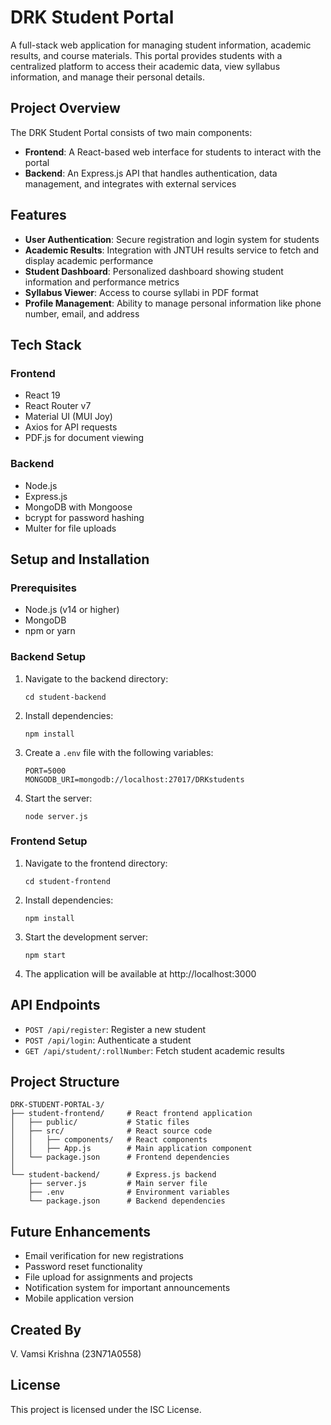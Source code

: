  # DRK Student Portal

A full-stack web application for managing student information, academic results, and course materials. This portal provides students with a centralized platform to access their academic data, view syllabus information, and manage their personal details.

## Project Overview

The DRK Student Portal consists of two main components:
- **Frontend**: A React-based web interface for students to interact with the portal
- **Backend**: An Express.js API that handles authentication, data management, and integrates with external services

## Features

- **User Authentication**: Secure registration and login system for students
- **Academic Results**: Integration with JNTUH results service to fetch and display academic performance
- **Student Dashboard**: Personalized dashboard showing student information and performance metrics
- **Syllabus Viewer**: Access to course syllabi in PDF format
- **Profile Management**: Ability to manage personal information like phone number, email, and address

## Tech Stack

### Frontend
- React 19
- React Router v7
- Material UI (MUI Joy)
- Axios for API requests
- PDF.js for document viewing

### Backend
- Node.js
- Express.js
- MongoDB with Mongoose
- bcrypt for password hashing
- Multer for file uploads

## Setup and Installation

### Prerequisites
- Node.js (v14 or higher)
- MongoDB
- npm or yarn

### Backend Setup
1. Navigate to the backend directory:
   ```
   cd student-backend
   ```
2. Install dependencies:
   ```
   npm install
   ```
3. Create a `.env` file with the following variables:
   ```
   PORT=5000
   MONGODB_URI=mongodb://localhost:27017/DRKstudents
   ```
4. Start the server:
   ```
   node server.js
   ```

### Frontend Setup
1. Navigate to the frontend directory:
   ```
   cd student-frontend
   ```
2. Install dependencies:
   ```
   npm install
   ```
3. Start the development server:
   ```
   npm start
   ```
4. The application will be available at http://localhost:3000

## API Endpoints

- `POST /api/register`: Register a new student
- `POST /api/login`: Authenticate a student
- `GET /api/student/:rollNumber`: Fetch student academic results

## Project Structure

```
DRK-STUDENT-PORTAL-3/
├── student-frontend/     # React frontend application
│   ├── public/           # Static files
│   ├── src/              # React source code
│   │   ├── components/   # React components
│   │   ├── App.js        # Main application component
│   └── package.json      # Frontend dependencies
│
└── student-backend/      # Express.js backend
    ├── server.js         # Main server file
    ├── .env              # Environment variables
    └── package.json      # Backend dependencies
```

## Future Enhancements

- Email verification for new registrations
- Password reset functionality
- File upload for assignments and projects
- Notification system for important announcements
- Mobile application version

## Created By

V. Vamsi Krishna (23N71A0558)

## License

This project is licensed under the ISC License. 
